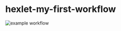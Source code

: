 # hexlet-my-first-workflow
![example workflow](https://github.com/<OWNER>/<REPOSITORY>/actions/workflows/<hello-world>/badge.svg)
